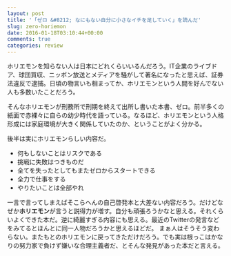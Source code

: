 ```yaml
---
layout: post
title: '「ゼロ &#8212; なにもない自分に小さなイチを足していく」を読んだ'
slug: zero-horiemon
date: 2016-01-18T03:10:44+00:00
comments: true
categories: review
---
```


ホリエモンを知らない人は日本にどれくらいいるんだろう。IT企業のライブドア、球団買収、ニッポン放送とメディアを騒がして著名になったと思えば、証券法違反で逮捕。日頃の物言いも相まってか、ホリエモンという人間を好んでない人も多数いたことだろう。

そんなホリエモンが刑務所で刑期を終えて出所し書いた本書、ゼロ。前半多くの紙面で赤裸々に自らの幼少時代を語っている。なるほど、ホリエモンという人格形成には家庭環境が大きく関係していたのか、ということがよく分かる。

後半は実にホリエモンらしい内容だ。

- 何もしないことはリスクである
- 挑戦に失敗はつきものだ
- 全てを失ったとしてもまたゼロからスタートできる
- 全力で仕事をする
- やりたいことは全部やれ

一言で言ってしまえばそこらへんの自己啓発本と大差ない内容だろう。だけどなぜか**ホリエモン**が言うと説得力が増す。自分も頑張ろうかなと思える。それくらいよくできた本だ。逆に綺麗すぎる内容にも思える。最近のTwitterの発言などをみてるとほんとに同一人物だろうかと思えるほどだ。
まぁ人はそうそう変わらない。またもとのホリエモンに戻ってきただけだろう。でも実は根っこはかなりの努力家で負けず嫌いな合理主義者だ、とそんな発見があった本だと言える。
